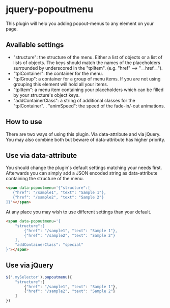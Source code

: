 jquery-popoutmenu
=================

This plugin will help you adding popout-menus to any element on your page.

Available settings
------------------
- "structure": the structure of the menu. Either a list of objects or a list of lists of objects.
  The keys should match the names of the placeholders surrounded by underscored in the "tplItem". (e.g. "href" --> "\_\_href\_\_").
- "tplContainer": the container for the menu.
- "tplGroup": a container for a group of menu items. If you are not using grouping this element will hold all your items.
- "tplItem": a menu item containing your placeholders which can be filled by your structure's object keys.
- "addContainerClass": a string of additional classes for the "tplContainer".
. "animSpeed": the speed of the fade-in/-out animations.


How to use
----------
There are two ways of using this plugin. Via data-attribute and via jQuery.
You may also combine both but beware of data-attribute has higher priority.


Use via data-attribute
-----------------------
You should change the plugin's default settings matching your needs first. Afterwards you can simply add a JSON encoded
string as data-attribute containing the structure of the menu.

```html
<span data-popoutmenu='{"structure":[
   {"href": "/sample1", "text": "Sample 1"},
   {"href": "/sample2", "text": "Sample 2"}
]}'></span>
```

At any place you may wish to use different settings than your default.
```html
<span data-popoutmenu='{
    "structure":[
        {"href": "/sample1", "text": "Sample 1"},
        {"href": "/sample2", "text": "Sample 2"}
    ],
    "addContainerClass": "special"
}'></span>
```


Use via jQuery
--------------
```javascript
$('.mySelector').popoutmenu({
    "structure":[
        {"href": "/sample1", "text": "Sample 1"},
        {"href": "/sample2", "text": "Sample 2"}
    ]
})
```
